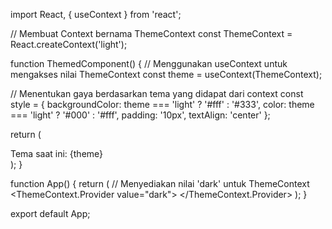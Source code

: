 import React, { useContext } from 'react';

// Membuat Context bernama ThemeContext
const ThemeContext = React.createContext('light');

function ThemedComponent() {
  // Menggunakan useContext untuk mengakses nilai ThemeContext
  const theme = useContext(ThemeContext);

  // Menentukan gaya berdasarkan tema yang didapat dari context
  const style = {
    backgroundColor: theme === 'light' ? '#fff' : '#333',
    color: theme === 'light' ? '#000' : '#fff',
    padding: '10px',
    textAlign: 'center'
  };

  return (
    <div style={style}>
      Tema saat ini: {theme}
    </div>
  );
}

function App() {
  return (
    // Menyediakan nilai 'dark' untuk ThemeContext
    <ThemeContext.Provider value="dark">
      <ThemedComponent />
    </ThemeContext.Provider>
  );
}

export default App;